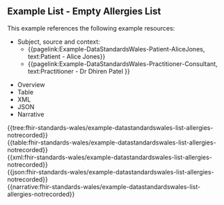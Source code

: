 <div class="warning"><span class="ClinicalWarn"></span></div>

## Example List - Empty Allergies List

This example references the following example resources:

* Subject, source and context:
  * {{pagelink:Example-DataStandardsWales-Patient-AliceJones, text:Patient - Alice Jones}}
  * {{pagelink:Example-DataStandardsWales-Practitioner-Consultant, text:Practitioner - Dr Dhiren Patel }}


<div class="tab-wrap">
  <ul class="tab-head">
    <li class="tablink" onclick="openCity(this,'tabtree')" data-target="tabtree">
      Overview
    </li>
    <li class="tablink" onclick="openCity(this,'tabtable')" data-target="tabtable">
      Table
    </li>
    <li class="tablink tab-active" onclick="openCity(this,'tabxml')" data-target="tabxml">
      XML
    </li>    
    <li class="tablink" onclick="openCity(this,'tabjson')" data-target="tabjson">
      JSON
    </li>    
    <li class="tablink" onclick="openCity(this,'tabnarrative')" data-target="tabnarrative">
      Narrative
    </li>
  </ul>
  <div class="tab-main">
    <div id="tabtree" class="tabcontent">
      {{tree:fhir-standards-wales/example-datastandardswales-list-allergies-notrecorded}}
    </div>
    <div id="tabtable" class="tabcontent">
      {{table:fhir-standards-wales/example-datastandardswales-list-allergies-notrecorded}}
    </div>       
    <div id="tabxml" class="tabcontent active">      
      {{xml:fhir-standards-wales/example-datastandardswales-list-allergies-notrecorded}}
    </div>
    <div id="tabjson" class="tabcontent">
      {{json:fhir-standards-wales/example-datastandardswales-list-allergies-notrecorded}}
    </div>       
    <div id="tabnarrative" class="tabcontent">
      {{narrative:fhir-standards-wales/example-datastandardswales-list-allergies-notrecorded}}
    </div>  
  </div>
</div>